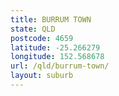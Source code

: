 ```yaml
---
title: BURRUM TOWN
state: QLD
postcode: 4659
latitude: -25.266279
longitude: 152.568678
url: /qld/burrum-town/
layout: suburb
---
```

